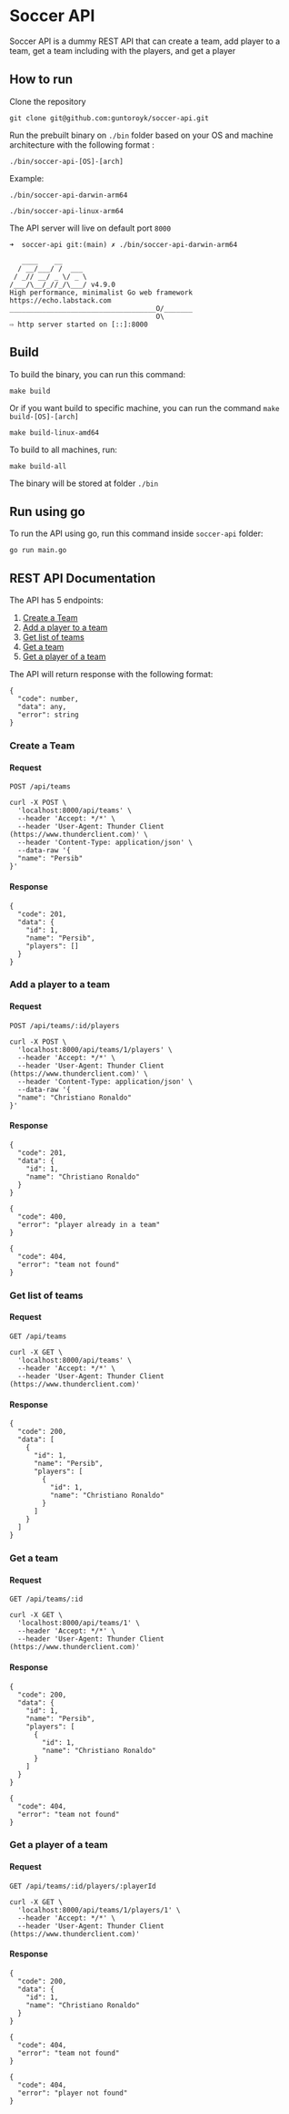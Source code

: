 # Soccer API

Soccer API is a dummy REST API that can create a team, add player to a team, get a team including with the players, and get a player

## How to run

Clone the repository

```
git clone git@github.com:guntoroyk/soccer-api.git
```

Run the prebuilt binary on `./bin` folder based on your OS and machine architecture with the following format :

```
./bin/soccer-api-[OS]-[arch]
```

Example:

```
./bin/soccer-api-darwin-arm64

./bin/soccer-api-linux-arm64
```

The API server will live on default port `8000`

```
➜  soccer-api git:(main) ✗ ./bin/soccer-api-darwin-arm64

   ____    __
  / __/___/ /  ___
 / _// __/ _ \/ _ \
/___/\__/_//_/\___/ v4.9.0
High performance, minimalist Go web framework
https://echo.labstack.com
____________________________________O/_______
                                    O\
⇨ http server started on [::]:8000

```

## Build

To build the binary, you can run this command:

```
make build
```

Or if you want build to specific machine, you can run the command `make build-[OS]-[arch]`

```
make build-linux-amd64
```

To build to all machines, run:

```
make build-all
```

The binary will be stored at folder `./bin`

## Run using go

To run the API using go, run this command inside `soccer-api` folder:

```
go run main.go
```

## REST API Documentation

The API has 5 endpoints:

1. [Create a Team](#create-a-team)
2. [Add a player to a team](#add-a-player-to-a-team)
3. [Get list of teams](#get-list-of-teams)
4. [Get a team](#get-a-team)
5. [Get a player of a team](#get-a-player-of-a-team)

The API will return response with the following format:

```
{
  "code": number,
  "data": any,
  "error": string
}
```

### Create a Team

#### Request

`POST /api/teams`

```
curl -X POST \
  'localhost:8000/api/teams' \
  --header 'Accept: */*' \
  --header 'User-Agent: Thunder Client (https://www.thunderclient.com)' \
  --header 'Content-Type: application/json' \
  --data-raw '{
  "name": "Persib"
}'
```

#### Response

```
{
  "code": 201,
  "data": {
    "id": 1,
    "name": "Persib",
    "players": []
  }
}
```

### Add a player to a team

#### Request

`POST /api/teams/:id/players`

```
curl -X POST \
  'localhost:8000/api/teams/1/players' \
  --header 'Accept: */*' \
  --header 'User-Agent: Thunder Client (https://www.thunderclient.com)' \
  --header 'Content-Type: application/json' \
  --data-raw '{
  "name": "Christiano Ronaldo"
}'

```

#### Response

```
{
  "code": 201,
  "data": {
    "id": 1,
    "name": "Christiano Ronaldo"
  }
}
```

```
{
  "code": 400,
  "error": "player already in a team"
}
```

```
{
  "code": 404,
  "error": "team not found"
}
```

### Get list of teams

#### Request

`GET /api/teams`

```
curl -X GET \
  'localhost:8000/api/teams' \
  --header 'Accept: */*' \
  --header 'User-Agent: Thunder Client (https://www.thunderclient.com)'
```

#### Response

```
{
  "code": 200,
  "data": [
    {
      "id": 1,
      "name": "Persib",
      "players": [
        {
          "id": 1,
          "name": "Christiano Ronaldo"
        }
      ]
    }
  ]
}
```

### Get a team

#### Request

`GET /api/teams/:id`

```
curl -X GET \
  'localhost:8000/api/teams/1' \
  --header 'Accept: */*' \
  --header 'User-Agent: Thunder Client (https://www.thunderclient.com)'
```

#### Response

```
{
  "code": 200,
  "data": {
    "id": 1,
    "name": "Persib",
    "players": [
      {
        "id": 1,
        "name": "Christiano Ronaldo"
      }
    ]
  }
}
```

```
{
  "code": 404,
  "error": "team not found"
}
```

### Get a player of a team

#### Request

`GET /api/teams/:id/players/:playerId`

```
curl -X GET \
  'localhost:8000/api/teams/1/players/1' \
  --header 'Accept: */*' \
  --header 'User-Agent: Thunder Client (https://www.thunderclient.com)'
```

#### Response

```
{
  "code": 200,
  "data": {
    "id": 1,
    "name": "Christiano Ronaldo"
  }
}
```

```
{
  "code": 404,
  "error": "team not found"
}
```

```
{
  "code": 404,
  "error": "player not found"
}
```
